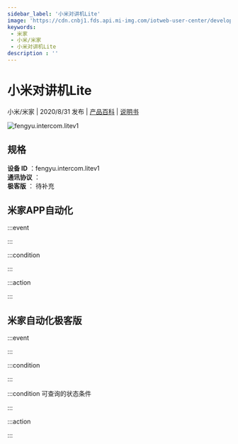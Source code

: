 ```yaml
---
sidebar_label: '小米对讲机Lite'
image: 'https://cdn.cnbj1.fds.api.mi-img.com/iotweb-user-center/developer_1679047722672WvpB2F7g.png?GalaxyAccessKeyId=AKVGLQWBOVIRQ3XLEW&Expires=9223372036854775807&Signature=B9JMt/X/F23ZAL0+nl9qLiZczYc='
keywords: 
 - 米家
 - 小米/米家
 - 小米对讲机Lite
description : ''
---
```

# 小米对讲机Lite

小米/米家 | 2020/8/31 发布 | [产品百科](https://home.mi.com/webapp/content/baike/product/index.html?model=fengyu.intercom.litev1/) | [说明书](https://home.mi.com/views/introduction.html?model=fengyu.intercom.litev1&region=cn)

![fengyu.intercom.litev1](https://cdn.cnbj1.fds.api.mi-img.com/iotweb-user-center/developer_1679047722672WvpB2F7g.png?GalaxyAccessKeyId=AKVGLQWBOVIRQ3XLEW&Expires=9223372036854775807&Signature=B9JMt/X/F23ZAL0+nl9qLiZczYc=)

## 规格  
> 
**设备 ID** ：fengyu.intercom.litev1  
**通讯协议** ：  
**极客版**  ： 待补充 


## 米家APP自动化  

:::event  

:::

:::condition  

:::

:::action   

:::

## 米家自动化极客版  

:::event  

:::

:::condition  

:::

:::condition 可查询的状态条件  

:::

:::action  

:::

        
